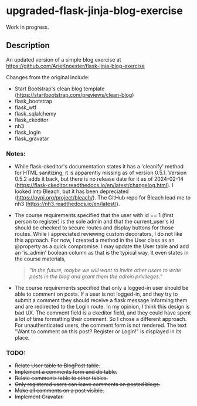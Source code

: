 # upgraded-flask-jinja-blog-exercise

Work in progress.

## Description

An updated version of a simple blog exercise at https://github.com/ArieKnoester/flask-jinja-blog-exercise


Changes from the original include:
- Start Bootstrap's clean blog template (https://startbootstrap.com/previews/clean-blog)
- flask_bootstrap
- flask_wtf
- flask_sqlalchemy
- flask_ckeditor
- nh3
- flask_login
- flask_gravatar

### Notes:
- While flask-ckeditor's documentation states it has a 'cleanify' method for HTML sanitizing, it is 
apparently missing as of version 0.5.1. Version 0.5.2 adds it back, but there is no release date for it
as of 2024-02-14 (https://flask-ckeditor.readthedocs.io/en/latest/changelog.html). I looked into Bleach, 
but it has been depreciated (https://pypi.org/project/bleach/). The GitHub repo for Bleach lead me to 
nh3 (https://nh3.readthedocs.io/en/latest/).


- The course requirements specified that the user with id == 1 (first person to register) is the sole 
admin and that the current_user's id should be checked to secure routes and display buttons for those 
routes. While I appreciated reviewing custom decorators, I do not like this approach. For now, I created
a method in the User class as an @property as a quick compromise. I may update the User table and add an
'is_admin' boolean column as that is the typical way. It even states in the course materials,
  > _"In the future, maybe we will want to invite other users to write posts in the blog and grant them
      the admin privileges."_

- The course requirements specified that only a logged-in user should be able to comment on posts. If 
a user is not logged-in, and they try to submit a comment they should receive a flask message informing 
them and are redirected to the Login route. In my opinion, I think this design is bad UX. The comment 
field is a ckeditor field, and they could have spent a lot of time formatting their comment. So I chose
a different approach. For unauthenticated users, the comment form is not rendered. The text "Want to 
comment on this post? Register or Login!" is displayed in its place.
  
### TODO:
- ~~Relate User table to BlogPost table.~~
- ~~Implement a comments form and db table.~~
- ~~Relate comments table to other tables.~~
- ~~Only registered users can leave comments on posted blogs.~~
- ~~Make all comments on a post visible.~~
- ~~Implement Gravatar.~~